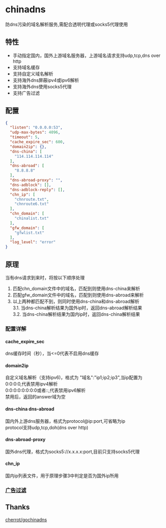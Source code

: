 # chinadns
防dns污染的域名解析服务,需配合透明代理或socks5代理使用

## 特性
* 手动指定国内，国外上游域名服务器，上游域名请求支持udp,tcp,dns over http
* 支持域名缓存
* 支持自定义域名解析
* 支持海外dns屏蔽ipv4或ipv6解析
* 支持海外dns使用socks5代理
* 支持广告过滤

## 配置
```json
{
  "listen": "0.0.0.0:53",
  "udp-max-bytes": 4096,
  "timeout": 5,
  "cache_expire_sec": 600,
  "domain2ip": {},
  "dns-china": [
    "114.114.114.114"
  ],
  "dns-abroad": [
    "8.8.8.8"
  ],
  "dns-abroad-proxy": "",
  "dns-adblock": [],
  "dns-adblock-reply": [],
  "chn_ip": [
    "chnroute.txt",
    "chnroute6.txt"
  ],
  "chn_domain": [
    "chinalist.txt"
  ],
  "gfw_domain": [
    "gfwlist.txt"
  ],
  "log_level": "error"
}
```

## 原理
当有dns请求到来时，将按以下顺序处理</br>
1. 匹配chn_domain文件中的域名，匹配到则使用dns-china来解析
2. 匹配gfw_domain文件中的域名，匹配到则使用dns-abroad来解析
3. 以上两种都匹配不到，则同时使用dns-china和dns-abroad解析<br>
   3.1. 当dns-china解析结果为国外ip时，返回dns-abroad解析结果<br>
   3.2. 当dns-china解析结果为国内ip时，返回dns-china解析结果<br>


### 配置详解
#### cache_expire_sec
dns缓存时间（秒），当<=0代表不启用dns缓存
#### domain2ip
自定义域名解析（支持ipv6)，格式为 "域名":"ip1;ip2;ip3",当ip配置为<br>
0:0:0:0,代表禁用ipv4解析<br>
0:0:0:0:0:0:0:0或者::,代表禁用ipv6解析<br>
禁用后，返回的answer域为空
#### dns-china dns-abroad
国内外上游dns服务器，格式为protocol@ip:port,可省略为ip<br>
protocol支持udp,tcp,doh(dns over http)
#### dns-abroad-proxy
国外dns代理，格式为socks5://x.x.x.x:port,目前只支持socks5代理
#### chn_ip
国内ip列表文件，用于原理步骤3中判定是否为国外ip所用

### [广告过滤](doc/adblock.md)

## Thanks
[cherrot/gochinadns](https://github.com/cherrot/gochinadns)  

